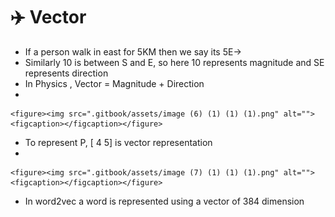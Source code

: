# ✈️ Vector

* If a person walk in east for 5KM then we say its 5E->
* Similarly 10 is between S and E, so here 10 represents magnitude and SE represents direction
* In Physics , Vector = Magnitude + Direction
*

    <figure><img src=".gitbook/assets/image (6) (1) (1) (1).png" alt=""><figcaption></figcaption></figure>
* To represent P, \[ 4 5] is vector representation
*

    <figure><img src=".gitbook/assets/image (7) (1) (1) (1).png" alt=""><figcaption></figcaption></figure>
* In word2vec a word is represented using a vector of 384 dimension

